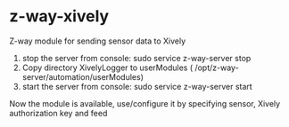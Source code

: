 # z-way-xively
Z-way module for sending sensor data to Xively

1) stop the server from console: sudo service z-way-server stop
2) Copy directory XivelyLogger to userModules ( /opt/z-way-server/automation/userModules)
3) start the server from console: sudo service z-way-server start

Now the module is available, use/configure it by specifying sensor, Xively authorization key and feed
